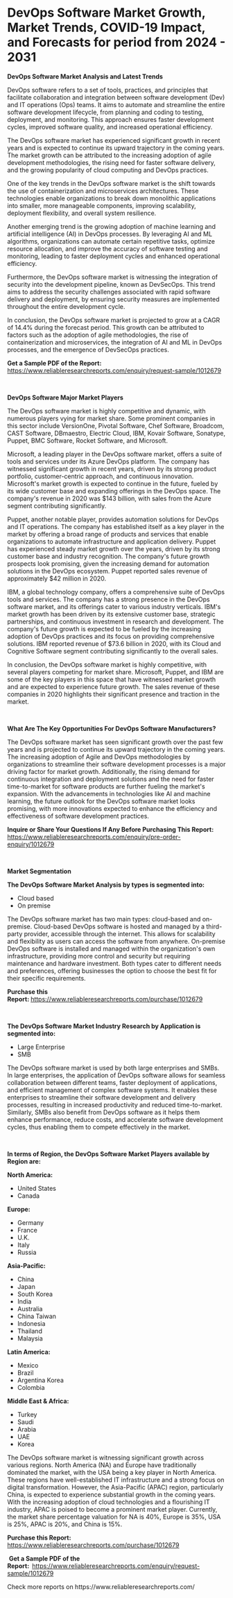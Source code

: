 <p><h1>DevOps Software Market Growth, Market Trends, COVID-19 Impact, and Forecasts for period from 2024 - 2031</h1></p><p><strong>DevOps Software Market Analysis and Latest Trends</strong></p>
<p><p>DevOps software refers to a set of tools, practices, and principles that facilitate collaboration and integration between software development (Dev) and IT operations (Ops) teams. It aims to automate and streamline the entire software development lifecycle, from planning and coding to testing, deployment, and monitoring. This approach ensures faster development cycles, improved software quality, and increased operational efficiency.</p><p>The DevOps software market has experienced significant growth in recent years and is expected to continue its upward trajectory in the coming years. The market growth can be attributed to the increasing adoption of agile development methodologies, the rising need for faster software delivery, and the growing popularity of cloud computing and DevOps practices.</p><p>One of the key trends in the DevOps software market is the shift towards the use of containerization and microservices architectures. These technologies enable organizations to break down monolithic applications into smaller, more manageable components, improving scalability, deployment flexibility, and overall system resilience.</p><p>Another emerging trend is the growing adoption of machine learning and artificial intelligence (AI) in DevOps processes. By leveraging AI and ML algorithms, organizations can automate certain repetitive tasks, optimize resource allocation, and improve the accuracy of software testing and monitoring, leading to faster deployment cycles and enhanced operational efficiency.</p><p>Furthermore, the DevOps software market is witnessing the integration of security into the development pipeline, known as DevSecOps. This trend aims to address the security challenges associated with rapid software delivery and deployment, by ensuring security measures are implemented throughout the entire development cycle.</p><p>In conclusion, the DevOps software market is projected to grow at a CAGR of 14.4% during the forecast period. This growth can be attributed to factors such as the adoption of agile methodologies, the rise of containerization and microservices, the integration of AI and ML in DevOps processes, and the emergence of DevSecOps practices.</p></p>
<p><strong>Get a Sample PDF of the Report:&nbsp;</strong> <a href="https://www.reliableresearchreports.com/enquiry/request-sample/1012679">https://www.reliableresearchreports.com/enquiry/request-sample/1012679</a></p>
<p>&nbsp;</p>
<p><strong>DevOps Software Major Market Players</strong></p>
<p><p>The DevOps software market is highly competitive and dynamic, with numerous players vying for market share. Some prominent companies in this sector include VersionOne, Pivotal Software, Chef Software, Broadcom, CAST Software, DBmaestro, Electric Cloud, IBM, Kovair Software, Sonatype, Puppet, BMC Software, Rocket Software, and Microsoft.</p><p>Microsoft, a leading player in the DevOps software market, offers a suite of tools and services under its Azure DevOps platform. The company has witnessed significant growth in recent years, driven by its strong product portfolio, customer-centric approach, and continuous innovation. Microsoft's market growth is expected to continue in the future, fueled by its wide customer base and expanding offerings in the DevOps space. The company's revenue in 2020 was $143 billion, with sales from the Azure segment contributing significantly.</p><p>Puppet, another notable player, provides automation solutions for DevOps and IT operations. The company has established itself as a key player in the market by offering a broad range of products and services that enable organizations to automate infrastructure and application delivery. Puppet has experienced steady market growth over the years, driven by its strong customer base and industry recognition. The company's future growth prospects look promising, given the increasing demand for automation solutions in the DevOps ecosystem. Puppet reported sales revenue of approximately $42 million in 2020.</p><p>IBM, a global technology company, offers a comprehensive suite of DevOps tools and services. The company has a strong presence in the DevOps software market, and its offerings cater to various industry verticals. IBM's market growth has been driven by its extensive customer base, strategic partnerships, and continuous investment in research and development. The company's future growth is expected to be fueled by the increasing adoption of DevOps practices and its focus on providing comprehensive solutions. IBM reported revenue of $73.6 billion in 2020, with its Cloud and Cognitive Software segment contributing significantly to the overall sales.</p><p>In conclusion, the DevOps software market is highly competitive, with several players competing for market share. Microsoft, Puppet, and IBM are some of the key players in this space that have witnessed market growth and are expected to experience future growth. The sales revenue of these companies in 2020 highlights their significant presence and traction in the market.</p></p>
<p>&nbsp;</p>
<p><strong>What Are The Key Opportunities For DevOps Software Manufacturers?</strong></p>
<p><p>The DevOps software market has seen significant growth over the past few years and is projected to continue its upward trajectory in the coming years. The increasing adoption of Agile and DevOps methodologies by organizations to streamline their software development processes is a major driving factor for market growth. Additionally, the rising demand for continuous integration and deployment solutions and the need for faster time-to-market for software products are further fueling the market's expansion. With the advancements in technologies like AI and machine learning, the future outlook for the DevOps software market looks promising, with more innovations expected to enhance the efficiency and effectiveness of software development practices.</p></p>
<p><strong>Inquire or Share Your Questions If Any Before Purchasing This Report:</strong> <a href="https://www.reliableresearchreports.com/enquiry/pre-order-enquiry/1012679">https://www.reliableresearchreports.com/enquiry/pre-order-enquiry/1012679</a></p>
<p>&nbsp;</p>
<p><strong>Market Segmentation</strong></p>
<p><strong>The DevOps Software Market Analysis by types is segmented into:</strong></p>
<p><ul><li>Cloud based</li><li>On premise</li></ul></p>
<p><p>The DevOps software market has two main types: cloud-based and on-premise. Cloud-based DevOps software is hosted and managed by a third-party provider, accessible through the internet. This allows for scalability and flexibility as users can access the software from anywhere. On-premise DevOps software is installed and managed within the organization's own infrastructure, providing more control and security but requiring maintenance and hardware investment. Both types cater to different needs and preferences, offering businesses the option to choose the best fit for their specific requirements.</p></p>
<p><strong>Purchase this Report:&nbsp;</strong><a href="https://www.reliableresearchreports.com/purchase/1012679">https://www.reliableresearchreports.com/purchase/1012679</a></p>
<p>&nbsp;</p>
<p><strong>The DevOps Software Market Industry Research by Application is segmented into:</strong></p>
<p><ul><li>Large Enterprise</li><li>SMB</li></ul></p>
<p><p>The DevOps software market is used by both large enterprises and SMBs. In large enterprises, the application of DevOps software allows for seamless collaboration between different teams, faster deployment of applications, and efficient management of complex software systems. It enables these enterprises to streamline their software development and delivery processes, resulting in increased productivity and reduced time-to-market. Similarly, SMBs also benefit from DevOps software as it helps them enhance performance, reduce costs, and accelerate software development cycles, thus enabling them to compete effectively in the market.</p></p>
<p>&nbsp;</p>
<p><strong>In terms of Region, the DevOps Software Market Players available by Region are:</strong></p>
<p>
    <p> <strong> North America: </strong>
        <ul>
            <li>United States</li>
            <li>Canada</li>
        </ul>
        </p> 
    <p> <strong> Europe: </strong>
        <ul>
            <li>Germany</li>
            <li>France</li>
            <li>U.K.</li>
            <li>Italy</li>
            <li>Russia</li>
        </ul>
        </p> 
    <p> <strong> Asia-Pacific: </strong>
        <ul>
            <li>China</li>
            <li>Japan</li>
            <li>South Korea</li>
            <li>India</li>
            <li>Australia</li>
            <li>China Taiwan</li>
            <li>Indonesia</li>
            <li>Thailand</li>
            <li>Malaysia</li>
        </ul>
        </p> 
    <p> <strong> Latin America: </strong>
        <ul>
            <li>Mexico</li>
            <li>Brazil</li>
            <li>Argentina Korea</li>
            <li>Colombia</li>
        </ul>
        </p> 
    <p> <strong> Middle East & Africa: </strong>
        <ul>
            <li>Turkey</li>
            <li>Saudi</li>
            <li>Arabia</li>
            <li>UAE</li>
            <li>Korea</li>
        </ul>
    </p>
    </p>
<p><p>The DevOps software market is witnessing significant growth across various regions. North America (NA) and Europe have traditionally dominated the market, with the USA being a key player in North America. These regions have well-established IT infrastructure and a strong focus on digital transformation. However, the Asia-Pacific (APAC) region, particularly China, is expected to experience substantial growth in the coming years. With the increasing adoption of cloud technologies and a flourishing IT industry, APAC is poised to become a prominent market player. Currently, the market share percentage valuation for NA is 40%, Europe is 35%, USA is 25%, APAC is 20%, and China is 15%.</p></p>
<p><strong>Purchase this Report: </strong><a href="https://www.reliableresearchreports.com/purchase/1012679">https://www.reliableresearchreports.com/purchase/1012679</a></p>
<p>&nbsp;<strong>Get a Sample PDF of the Report:&nbsp;&nbsp;</strong><a href="https://www.reliableresearchreports.com/enquiry/request-sample/1012679">https://www.reliableresearchreports.com/enquiry/request-sample/1012679</a></p>
<p><strong></strong></p>
<p>Check more reports on https://www.reliableresearchreports.com/</p>